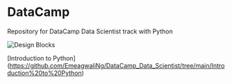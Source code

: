 # DataCamp
Repository for DataCamp Data Scientist track with Python

<img src="https://media.istockphoto.com/id/1170957541/vector/data-science-infographic-10-steps-concept-machine-learning-big-data-database-classification.jpg?s=1024x1024&w=is&k=20&c=ky6WuDBHLmuukPGXm3GFnglC2yGdI3xml3hupciNwQ0=" alt="Design Blocks" data-canonical-src="https://images.unsplash.com/photo-1518364538800-6bae3c2ea0f2?ixlib=rb-0.3.5&amp;ixid=eyJhcHBfaWQiOjEyMDd9&amp;s=193d96d744872badcbbf5bdfc7b347f2&amp;auto=format&amp;fit=crop&amp;w=1951&amp;q=80" style="max-width: 100%;">

[Introduction to Python] (https://github.com/EmeagwaliNg/DataCamp_Data_Scientist/tree/main/Introduction%20to%20Python)


